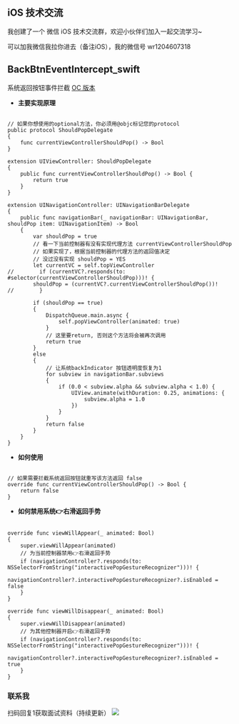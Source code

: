 ## iOS 技术交流
我创建了一个 微信 iOS 技术交流群，欢迎小伙伴们加入一起交流学习~
	
可以加我微信我拉你进去（备注iOS），我的微信号 wr1204607318

## BackBtnEventIntercept_swift
系统返回按钮事件拦截
[OC 版本](https://github.com/wangrui460/BackBtnEventIntercept)

- **主要实现原理**

<pre><code>
// 如果你想使用的optional方法，你必须用@objc标记您的protocol
public protocol ShouldPopDelegate
{
    func currentViewControllerShouldPop() -> Bool
}

extension UIViewController: ShouldPopDelegate
{
    public func currentViewControllerShouldPop() -> Bool {
        return true
    }
}

extension UINavigationController: UINavigationBarDelegate
{
    public func navigationBar(_ navigationBar: UINavigationBar, shouldPop item: UINavigationItem) -> Bool
    {
        var shouldPop = true
        // 看一下当前控制器有没有实现代理方法 currentViewControllerShouldPop
        // 如果实现了，根据当前控制器的代理方法的返回值决定
        // 没过没有实现 shouldPop = YES
        let currentVC = self.topViewController
//        if (currentVC?.responds(to: #selector(currentViewControllerShouldPop)))! {
        shouldPop = (currentVC?.currentViewControllerShouldPop())!
//        }

        if (shouldPop == true)
        {
            DispatchQueue.main.async {
                self.popViewController(animated: true)
            }
            // 这里要return, 否则这个方法将会被再次调用
            return true
        }
        else
        {
            // 让系统backIndicator 按钮透明度恢复为1
            for subview in navigationBar.subviews
            {
                if (0.0 < subview.alpha && subview.alpha < 1.0) {
                    UIView.animate(withDuration: 0.25, animations: { 
                        subview.alpha = 1.0
                    })
                }
            }
            return false
        }
    }
}
</code></pre>

- **如何使用**

<pre><code>
// 如果需要拦截系统返回按钮就重写该方法返回 false
override func currentViewControllerShouldPop() -> Bool {
    return false
}
</code></pre>

- **如何禁用系统👉右滑返回手势**

<pre><code>
override func viewWillAppear(_ animated: Bool) 
{
    super.viewWillAppear(animated)
    // 为当前控制器禁用👉右滑返回手势
    if (navigationController?.responds(to: NSSelectorFromString("interactivePopGestureRecognizer")))! {
        navigationController?.interactivePopGestureRecognizer?.isEnabled = false
    }
}

override func viewWillDisappear(_ animated: Bool) 
{
    super.viewWillDisappear(animated)
    // 为其他控制器开启👉右滑返回手势
    if (navigationController?.responds(to: NSSelectorFromString("interactivePopGestureRecognizer")))! {
        navigationController?.interactivePopGestureRecognizer?.isEnabled = true
    }
}
</code></pre>


### 联系我
扫码回复1获取面试资料（持续更新）
![](https://user-images.githubusercontent.com/11909313/123933944-6a4abe00-d9c5-11eb-83ca-379313a2af7c.png)
